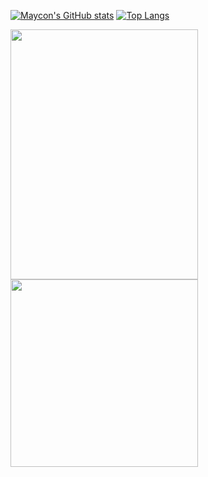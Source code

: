 
[![Maycon's GitHub stats](https://github-readme-stats.vercel.app/api?username=MayconCabral&theme=codeSTACKr&show_icons=true)](https://github.com/MayconCabral/github-readme-stats) [![Top Langs](https://github-readme-stats.vercel.app/api/top-langs/?username=MayconCabral&layout=compact&theme=codeSTACKr)](https://github.com/MayconCabral/github-readme-stats)

<a href="https://github.com/MayconCabral/github-readme-stats">
  <img width="300" height="400" align="center" src="https://github-readme-stats.vercel.app/api?username=MayconCabral&theme=codeSTACKr&show_icons=true" />
</a>
<a href="https://github.com/MayconCabral/github-readme-stats">
  <img width="300" height"400" align="center" src="https://github-readme-stats.vercel.app/api/top-langs/?username=MayconCabral&layout=compact&theme=codeSTACKr" />
</a>

<!--
**MayconCabral/MayconCabral** is a ✨ _special_ ✨ repository because its `README.md` (this file) appears on your GitHub profile.

Here are some ideas to get you started:

- 🔭 I’m currently working on ...
- 🌱 I’m currently learning ...
- 👯 I’m looking to collaborate on ...
- 🤔 I’m looking for help with ...
- 💬 Ask me about ...
- 📫 How to reach me: ...
- 😄 Pronouns: ...
- ⚡ Fun fact: ...
-->
